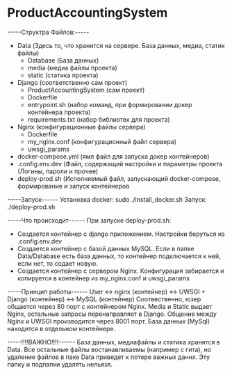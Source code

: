 # ProductAccountingSystem

-----Структра Файлов:-----
- Data (Здесь то, что хранится на сервере. База данных, медиа, статик файлы)
    - Database (База данных)
    - media (медиа файлы проекта)
    - static (статика проекта)
- Django (соответственно сам проект)
    - ProductAccountingSystem (сам проект)
    - Dockerfile
    - entrypoint.sh (набор команд, при формировании докер контейнера проекта)
    - requirements.txt (набор библиотек для проекта)
- Nginx (конфигурационные файлы сервера)
    - Dockerfile
    - my_nginx.conf (конфигурационный файл сервера)
    - uwsgi_params
- docker-compose.yml (ямл файл для запуска докер контейнеров)
- .config.env.dev (Файл, содержащий настройки и параметры проекта (Логины, пароли и прочее)
- deploy-prod.sh (Исполняемый файл, запускающий docker-compose, формирование и запуск контейнеров

-----Запуск------
Установка docker: sudo ./install_docker.sh
Запуск: ./deploy-prod.sh 

-----Что происходит------
При запуске deploy-prod.sh:
- Создается контейнер c django приложением. Настройки беруться из .config.env.dev
- Создается контейнер с базой данных MySQL. Если в папке Data/Database есть база данных, то контейнер подключается к ней, если нет, то содает новую.
- Создается контейнер с сервером Nginx. Конфигурация забирается и копируется в контейнер из my_nginx.conf и uwsgi_params

-----Принцип работы------
User <-> nginx (контейнер) <-> UWSGI + Django (контейнер)  <-> MySQL (контейнер)
Соотвественно, юзер общается через 80 порт с контейнером Nginx. Media и Static выдает Nginx, остальные запросы перенаправляет в Django. Общение между Nginx и UWSGI производится через 8001 порт. База данных (MySql) находится в отдельном контейнере.


-----!!!!ВАЖНО!!!!------
База данных, медиафайлы и статика хранятся в Data. Все остальные файлы востанавливаемы (например с гита), но удаление файлов в паке Data приведет к потере важных даннх. Эту папку и подпапки удалять нельязя.

